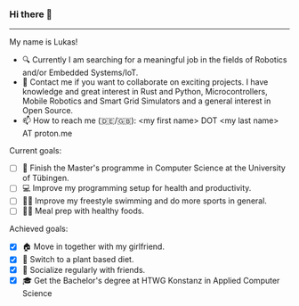 ### Hi there 👋
---
My name is Lukas!
- 🔍 Currently I am searching for a meaningful job in the fields of Robotics and/or Embedded Systems/IoT.
- 🚀 Contact me if you want to collaborate on exciting projects. I have knowledge and great interest in Rust and Python, Microcontrollers, Mobile Robotics and Smart Grid Simulators and a general interest in Open Source.
- 📫 How to reach me (🇩🇪/🇬🇧): \<my first name\> DOT \<my last name\> AT proton.me

Current goals:
- [ ] 🔭 Finish the Master's programme in Computer Science at the University of Tübingen.
- [ ] 💻 Improve my programming setup for health and productivity.
- [ ] 🏊‍♂️ Improve my freestyle swimming and do more sports in general.
- [ ] 👨‍🍳 Meal prep with healthy foods.

Achieved goals:
- [x] 🏠 Move in together with my girlfriend.
- [x] 💚 Switch to a plant based diet.
- [x] 🍻 Socialize regularly with friends.
- [x] 🎓 Get the Bachelor's degree at HTWG Konstanz in Applied Computer Science

<!--
### :fire: My Stats:
[![Top Langs](https://github-readme-stats.vercel.app/api/top-langs/?username=lu391see&layout=compact&theme=vision-friendly-dark)](https://github.com/anuraghazra/github-readme-stats)
**lu391see/lu391see** is a ✨ _special_ ✨ repository because its `README.md` (this file) appears on your GitHub profile.

Here are some ideas to get you started:

- 👯 I’m looking to collaborate on ...
- 🤔 I’m looking for help with ...
- 💬 Ask me about ...

- 😄 Pronouns: ...
- ⚡ Fun fact: ...
-->
